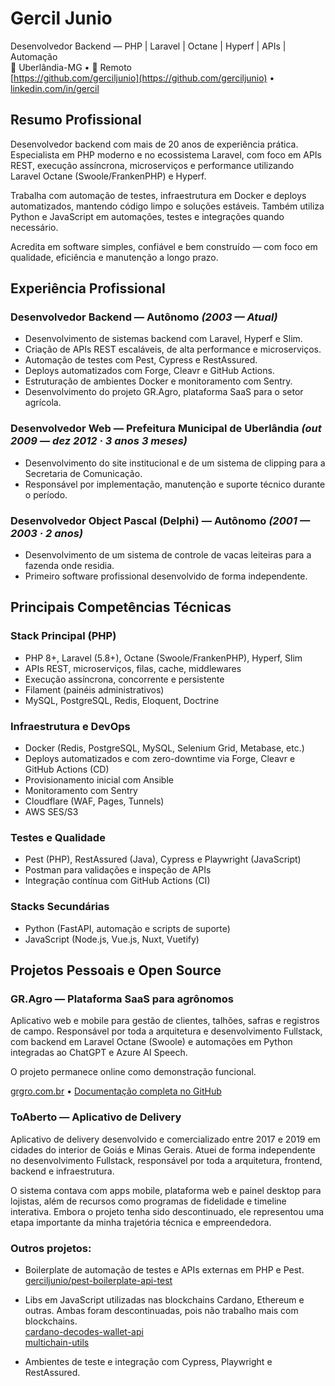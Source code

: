 # Gercil Junio
Desenvolvedor Backend — PHP | Laravel | Octane | Hyperf | APIs | Automação   
📍 Uberlândia-MG • 💼 Remoto   
[https://github.com/gerciljunio](https://github.com/gerciljunio) • [linkedin.com/in/gercil](https://linkedin.com/in/gercil)


## Resumo Profissional
Desenvolvedor backend com mais de 20 anos de experiência prática.
Especialista em PHP moderno e no ecossistema Laravel, com foco em APIs REST, execução assíncrona, microserviços e performance utilizando Laravel Octane (Swoole/FrankenPHP) e Hyperf.

Trabalha com automação de testes, infraestrutura em Docker e deploys automatizados, mantendo código limpo e soluções estáveis.
Também utiliza Python e JavaScript em automações, testes e integrações quando necessário.

Acredita em software simples, confiável e bem construído — com foco em qualidade, eficiência e manutenção a longo prazo.

## Experiência Profissional

### Desenvolvedor Backend — Autônomo _(2003 — Atual)_
- Desenvolvimento de sistemas backend com Laravel, Hyperf e Slim.
- Criação de APIs REST escaláveis, de alta performance e microserviços.
- Automação de testes com Pest, Cypress e RestAssured.
- Deploys automatizados com Forge, Cleavr e GitHub Actions.
- Estruturação de ambientes Docker e monitoramento com Sentry.
- Desenvolvimento do projeto GR.Agro, plataforma SaaS para o setor agrícola.
  
### Desenvolvedor Web — Prefeitura Municipal de Uberlândia _(out 2009 — dez 2012 · 3 anos 3 meses)_
- Desenvolvimento do site institucional e de um sistema de clipping para a Secretaria de Comunicação.
- Responsável por implementação, manutenção e suporte técnico durante o período.

### Desenvolvedor Object Pascal (Delphi) — Autônomo _(2001 — 2003 · 2 anos)_
- Desenvolvimento de um sistema de controle de vacas leiteiras para a fazenda onde residia.
- Primeiro software profissional desenvolvido de forma independente.

## Principais Competências Técnicas

### Stack Principal (PHP)
- PHP 8+, Laravel (5.8+), Octane (Swoole/FrankenPHP), Hyperf, Slim
- APIs REST, microserviços, filas, cache, middlewares
- Execução assíncrona, concorrente e persistente
- Filament (painéis administrativos)
- MySQL, PostgreSQL, Redis, Eloquent, Doctrine

### Infraestrutura e DevOps
- Docker (Redis, PostgreSQL, MySQL, Selenium Grid, Metabase, etc.)
- Deploys automatizados e com zero-downtime via Forge, Cleavr e GitHub Actions (CD)
- Provisionamento inicial com Ansible
- Monitoramento com Sentry
- Cloudflare (WAF, Pages, Tunnels)
- AWS SES/S3

### Testes e Qualidade
- Pest (PHP), RestAssured (Java), Cypress e Playwright (JavaScript)
- Postman para validações e inspeção de APIs
- Integração contínua com GitHub Actions (CI)

### Stacks Secundárias
- Python (FastAPI, automação e scripts de suporte)
- JavaScript (Node.js, Vue.js, Nuxt, Vuetify)

## Projetos Pessoais e Open Source
### GR.Agro — Plataforma SaaS para agrônomos
Aplicativo web e mobile para gestão de clientes, talhões, safras e registros de campo. Responsável por toda a arquitetura e desenvolvimento Fullstack, com backend em Laravel Octane (Swoole) e automações em Python integradas ao ChatGPT e Azure AI Speech.

O projeto permanece online como demonstração funcional.

[grgro.com.br](https://gragro.com.br) • [Documentação completa no GitHub](https://github.com/gerciljunio/gragro-documentation)

### ToAberto — Aplicativo de Delivery
Aplicativo de delivery desenvolvido e comercializado entre 2017 e 2019 em cidades do interior de Goiás e Minas Gerais. Atuei de forma independente no desenvolvimento Fullstack, responsável por toda a arquitetura, frontend, backend e infraestrutura.   

O sistema contava com apps mobile, plataforma web e painel desktop para lojistas, além de recursos como programas de fidelidade e timeline interativa. Embora o projeto tenha sido descontinuado, ele representou uma etapa importante da minha trajetória técnica e empreendedora.

### Outros projetos:
- Boilerplate de automação de testes e APIs externas em PHP e Pest.   
[gerciljunio/pest-boilerplate-api-test](https://github.com/gerciljunio/pest-boilerplate-api-test)

- Libs em JavaScript utilizadas nas blockchains Cardano, Ethereum e outras. Ambas foram descontinuadas, pois não trabalho mais com blockchains.   
 [cardano-decodes-wallet-api](https://github.com/gerciljunio/cardano-decodes-wallet-api)   
 [multichain-utils](https://github.com/gerciljunio/multichain-utils)

- Ambientes de teste e integração com Cypress, Playwright e RestAssured.